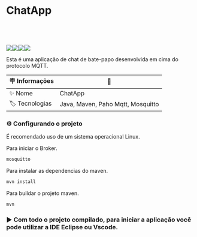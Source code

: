<header style='display:flex'>
  <h1> ChatApp </h1> 
</header>
<div style='display:flex'>
  <img src='https://img.shields.io/badge/Mosquitto-2.0.11-yellow' />
  <img src='https://img.shields.io/badge/Java_OpenJDK-17.0.8-orange' />
  <img src='https://img.shields.io/badge/Apache_Maven-3.9.5-red' />
  <img src='https://img.shields.io/badge/Paho-MQTTV3-green' />
</div>

Esta é uma aplicação de chat de bate-papo desenvolvida em cima do protocolo
MQTT.

| :placard: Informações  | 🚀   |
| -------------  | --- |
| :sparkles: Nome        | ChatApp
| :label: Tecnologias | Java, Maven, Paho Mqtt, Mosquitto


### ⚙️ Configurando o projeto
 É recomendado uso de um sistema operacional Linux. 
 
 Para iniciar o Broker.
```bash
mosquitto
```

 Para instalar as dependencias do maven.
```bash
mvn install
```

 Para buildar o projeto maven.
```bash
mvn
```
### ▶️ Com todo o projeto compilado, para iniciar a aplicação você pode utilizar a IDE Eclipse ou Vscode. 
